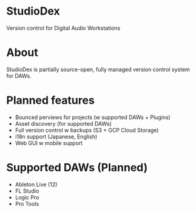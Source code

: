 # StudioDex
Version control for Digital Audio Workstations

# About
StudioDex is partially source-open, fully managed version control system for DAWs.

# Planned features
- Bounced perviews for projects (w supported DAWs + Plugins)
- Asset discovery (for supported DAWs)
- Full version control w backups (S3 + GCP Cloud Storage)
- i18n support (Japanese, English)
- Web GUI w mobile support

# Supported DAWs (Planned)
- Ableton Live (12)
- FL Studio
- Logic Pro
- Pro Tools
